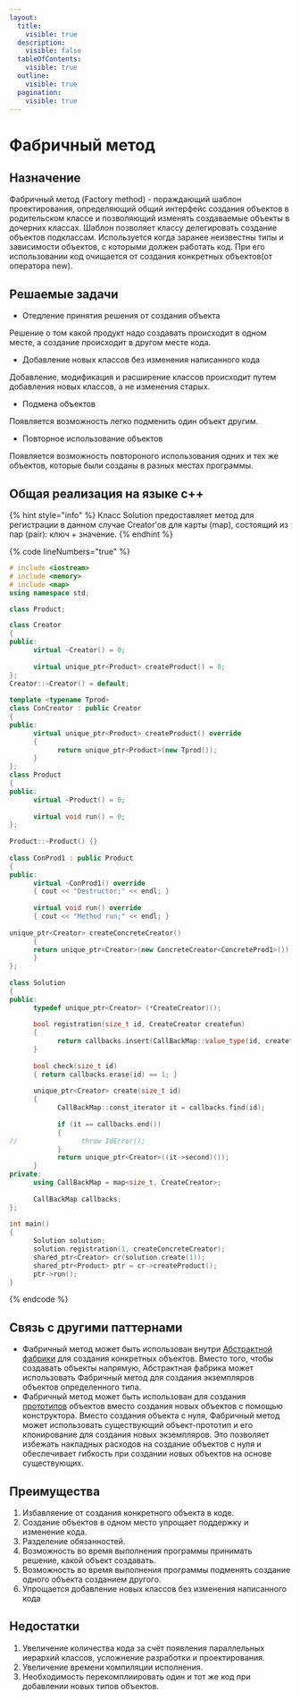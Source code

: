 ```yaml
---
layout:
  title:
    visible: true
  description:
    visible: false
  tableOfContents:
    visible: true
  outline:
    visible: true
  pagination:
    visible: true
---
```


# Фабричный метод

## Назначение

Фабричный метод (Factory method) - пораждающий шаблон проектирования, определяющий общий интерфейс создания объектов в родительском классе и позволяющий изменять создаваемые объекты в дочерних классах. Шаблон позволяет классу делегировать создание объектов подклассам. Используется когда заранее неизвестны типы и зависимости объектов, с которыми должен работать код. При его использовании код очищается от создания конкретных объектов(от оператора new).

## Решаемые задачи

* Отедление принятия решения от создания объекта

Решение о том какой продукт надо создавать происходит в одном месте, а создание происходит в другом месте кода.

* Добавление новых классов без изменения написанного кода

Добавление, модификация и расширение классов происходит путем добавления новых классов, а не изменения старых.

* Подмена объектов

Появляется возможность легко подменить один объект другим.

* Повторное использование объектов

Появляется возможность повтороного использования одних и тех же объектов, которые были созданы в разных местах программы.

## Общая реализация на языке с++

{% hint style="info" %}
Класс Solution предоставляет метод для регистрации в данном случае Creator'ов для карты (map), состоящий из пар (pair): ключ + значение.
{% endhint %}

{% code lineNumbers="true" %}
```cpp
# include <iostream> 
# include <memory> 
# include <map> 
using namespace std; 

class Product;

class Creator
{
public:
      virtual ~Creator() = 0;
      
      virtual unique_ptr<Product> createProduct() = 0;
};
Creator::~Creator() = default;
 
template <typename Tprod>
class ConCreator : public Creator
{
public:
      virtual unique_ptr<Product> createProduct() override
      {
            return unique_ptr<Product>(new Tprod());
      }
};  
class Product
{
public:
      virtual ~Product() = 0;
      
      virtual void run() = 0;
};
 
Product::~Product() {}
 
class ConProd1 : public Product
{
public:
      virtual ~ConProd1() override 
      { cout << "Destructor;" << endl; }
      
      virtual void run() override 
      { cout << "Method run;" << endl; }
      
unique_ptr<Creator> createConcreteCreator()
      {
      return unique_ptr<Creator>(new ConcreteCreator<ConcreteProd1>());
      }
};
 
class Solution
{
public:
      typedef unique_ptr<Creator> (*CreateCreator)();
 
      bool registration(size_t id, CreateCreator createfun)
      {
            return callbacks.insert(CallBackMap::value_type(id, createfun)).second;
      }
      
      bool check(size_t id) 
      { return callbacks.erase(id) == 1; }
 
      unique_ptr<Creator> create(size_t id)
      {
            CallBackMap::const_iterator it = callbacks.find(id);
 
            if (it == callbacks.end())
            {
//                throw IdError();
            }
            return unique_ptr<Creator>((it->second)());
      }
private:
      using CallBackMap = map<size_t, CreateCreator>;
      
      CallBackMap callbacks;
};
 
int main()
{
      Solution solution;
      solution.registration(1, createConcreteCreator);
      shared_ptr<Creator> cr(solution.create(1));
      shared_ptr<Product> ptr = cr->createProduct();
      ptr->run();
}
```
{% endcode %}

## Связь с другими паттернами

* Фабричный метод может быть использован внутри [Абстрактной фабрики](abstract-factory.md) для создания конкретных объектов. Вместо того, чтобы создавать объекты напрямую, Абстрактная фабрика может использовать Фабричный метод для создания экземпляров объектов определенного типа.
* Фабричный метод может быть использован для создания [прототипов](prototype.md) объектов вместо создания новых объектов с помощью конструктора. Вместо создания объекта с нуля, Фабричный метод может использовать существующий объект-прототип и его клонирование для создания новых экземпляров. Это позволяет избежать накладных расходов на создание объектов с нуля и обеспечивает гибкость при создании новых объектов на основе существующих.

## Преимущества

1. Избавляение от создания конкретного объекта в коде.
2. Создание объектов в одном место упрощает поддержку и изменение кода.
3. Разделение обязанностей.
4. Возможность во время выполнения программы принимать решение, какой объект создавать.
5. Возможность во время выполнения программы подменять создание одного объекта созданием другого.
6. Упрощается добавление новых классов без изменения написанного кода

## Недостатки

1. Увеличение количества кода за счёт появления параллельных иерархий классов, усложнение разработки и проектирования.
2. Увеличение времени компиляции исполнения.
3. Необходимость перекомплиировать один и тот же код при добавлении новых типов объектов.
